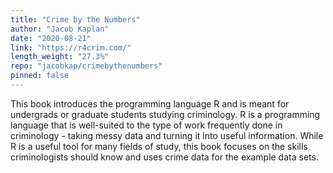 ```yaml
---
title: "Crime by the Numbers"
author: "Jacob Kaplan"
date: "2020-08-21"
link: "https://r4crim.com/"
length_weight: "27.3%"
repo: "jacobkap/crimebythenumbers"
pinned: false
---
```


This book introduces the programming language R and is meant for undergrads or graduate students studying criminology. R is a programming language that is well-suited to the type of work frequently done in criminology - taking messy data and turning it into useful information. While R is a useful tool for many fields of study, this book focuses on the skills criminologists should know and uses crime data for the example data sets.
